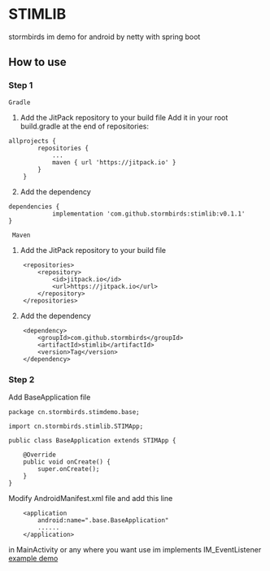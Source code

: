 # STIMLIB
stormbirds im demo for android by netty with spring boot

## How to use
### Step 1
    Gradle
1. Add the JitPack repository to your build file
Add it in your root build.gradle at the end of repositories:
```
allprojects {
		repositories {
			...
			maven { url 'https://jitpack.io' }
		}
	}
```
2. Add the dependency
```
dependencies {
	        implementation 'com.github.stormbirds:stimlib:v0.1.1'
}
```
     Maven
1. Add the JitPack repository to your build file
```
	<repositories>
		<repository>
		    <id>jitpack.io</id>
		    <url>https://jitpack.io</url>
		</repository>
	</repositories>
```
2. Add the dependency
```
	<dependency>
	    <groupId>com.github.stormbirds</groupId>
	    <artifactId>stimlib</artifactId>
	    <version>Tag</version>
	</dependency>
```
### Step 2
Add BaseApplication file
```
package cn.stormbirds.stimdemo.base;

import cn.stormbirds.stimlib.STIMApp;

public class BaseApplication extends STIMApp {

    @Override
    public void onCreate() {
        super.onCreate();
    }
}
```
 Modify AndroidManifest.xml file and add this line
```
    <application
        android:name=".base.BaseApplication"
        ......
    </application>
```
in MainActivity or any where you want use im implements IM_EventListener
[example demo](https://github.com/stormbirds/STIMLIB/blob/master/app/src/main/java/cn/stormbirds/stimdemo/MainActivity.java)
